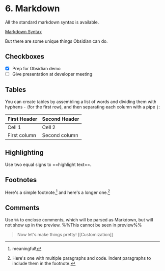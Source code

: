 # 6. Markdown

All the standard markdown syntax is available.

[Markdown Syntax](obsidian://open?vault=Obsidian%20Help&file=How%20to%2FFormat%20your%20notes)

But there are some unique things Obsidian can do.

## Checkboxes
- [x] Prep for Obsidian demo
- [ ] Give presentation at developer meeting

## Tables
You can create tables by assembling a list of words and dividing them with hyphens `-` (for the first row), and then separating each column with a pipe `|`:

First Header | Second Header
------------ | ------------
Cell 1 | Cell 2
First column | Second column

## Highlighting
Use two equal signs to ==highlight text==.

## Footnotes
Here's a simple footnote,[^1] and here's a longer one.[^bignote]

## Comments
Use `%%` to enclose comments, which will be parsed as Markdown, but will not show up in the preview.
%%This cannot be seen in preview%%

> Now let's make things pretty! [[Customization]]

[^1]: meaningful!
[^bignote]: Here's one with multiple paragraphs and code.
	Indent paragraphs to include them in the footnote.

